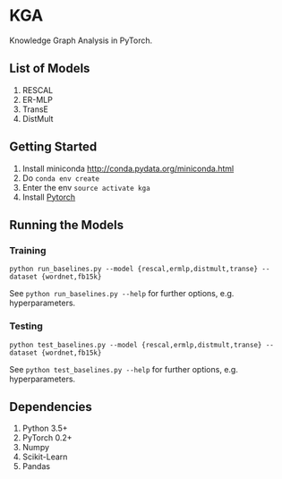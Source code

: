 # KGA

Knowledge Graph Analysis in PyTorch.

## List of Models

1. RESCAL
2. ER-MLP
3. TransE
4. DistMult

## Getting Started

1. Install miniconda <http://conda.pydata.org/miniconda.html>
2. Do `conda env create`
3. Enter the env `source activate kga`
4. Install [Pytorch](https://github.com/pytorch/pytorch#installation)

## Running the Models
### Training
```
python run_baselines.py --model {rescal,ermlp,distmult,transe} --dataset {wordnet,fb15k}
```
See `python run_baselines.py --help` for further options, e.g. hyperparameters.

### Testing
```
python test_baselines.py --model {rescal,ermlp,distmult,transe} --dataset {wordnet,fb15k}
```
See `python test_baselines.py --help` for further options, e.g. hyperparameters.

## Dependencies

1. Python 3.5+
2. PyTorch 0.2+
3. Numpy
4. Scikit-Learn
5. Pandas
